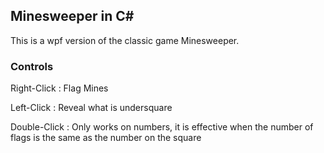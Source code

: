 ## Minesweeper in C#

This is a wpf version of the classic game Minesweeper.

### Controls

Right-Click : Flag Mines

Left-Click : Reveal what is undersquare

Double-Click : Only works on numbers, it is effective when the number of flags is the same as the number on the square